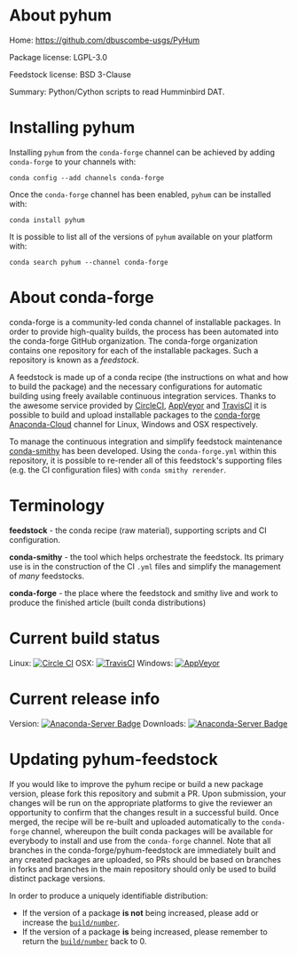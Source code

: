 About pyhum
===========

Home: https://github.com/dbuscombe-usgs/PyHum

Package license: LGPL-3.0

Feedstock license: BSD 3-Clause

Summary: Python/Cython scripts to read Humminbird DAT.



Installing pyhum
================

Installing `pyhum` from the `conda-forge` channel can be achieved by adding `conda-forge` to your channels with:

```
conda config --add channels conda-forge
```

Once the `conda-forge` channel has been enabled, `pyhum` can be installed with:

```
conda install pyhum
```

It is possible to list all of the versions of `pyhum` available on your platform with:

```
conda search pyhum --channel conda-forge
```



About conda-forge
=================

conda-forge is a community-led conda channel of installable packages.
In order to provide high-quality builds, the process has been automated into the
conda-forge GitHub organization. The conda-forge organization contains one repository
for each of the installable packages. Such a repository is known as a *feedstock*.

A feedstock is made up of a conda recipe (the instructions on what and how to build
the package) and the necessary configurations for automatic building using freely
available continuous integration services. Thanks to the awesome service provided by
[CircleCI](https://circleci.com/), [AppVeyor](http://www.appveyor.com/)
and [TravisCI](https://travis-ci.org/) it is possible to build and upload installable
packages to the [conda-forge](https://anaconda.org/conda-forge)
[Anaconda-Cloud](http://docs.anaconda.org/) channel for Linux, Windows and OSX respectively.

To manage the continuous integration and simplify feedstock maintenance
[conda-smithy](http://github.com/conda-forge/conda-smithy) has been developed.
Using the ``conda-forge.yml`` within this repository, it is possible to re-render all of
this feedstock's supporting files (e.g. the CI configuration files) with ``conda smithy rerender``.


Terminology
===========

**feedstock** - the conda recipe (raw material), supporting scripts and CI configuration.

**conda-smithy** - the tool which helps orchestrate the feedstock.
                   Its primary use is in the construction of the CI ``.yml`` files
                   and simplify the management of *many* feedstocks.

**conda-forge** - the place where the feedstock and smithy live and work to
                  produce the finished article (built conda distributions)

Current build status
====================

Linux: [![Circle CI](https://circleci.com/gh/conda-forge/pyhum-feedstock.svg?style=shield)](https://circleci.com/gh/conda-forge/pyhum-feedstock)
OSX: [![TravisCI](https://travis-ci.org/conda-forge/pyhum-feedstock.svg?branch=master)](https://travis-ci.org/conda-forge/pyhum-feedstock)
Windows: [![AppVeyor](https://ci.appveyor.com/api/projects/status/github/conda-forge/pyhum-feedstock?svg=True)](https://ci.appveyor.com/project/conda-forge/pyhum-feedstock/branch/master)

Current release info
====================
Version: [![Anaconda-Server Badge](https://anaconda.org/conda-forge/pyhum/badges/version.svg)](https://anaconda.org/conda-forge/pyhum)
Downloads: [![Anaconda-Server Badge](https://anaconda.org/conda-forge/pyhum/badges/downloads.svg)](https://anaconda.org/conda-forge/pyhum)


Updating pyhum-feedstock
========================

If you would like to improve the pyhum recipe or build a new
package version, please fork this repository and submit a PR. Upon submission,
your changes will be run on the appropriate platforms to give the reviewer an
opportunity to confirm that the changes result in a successful build. Once
merged, the recipe will be re-built and uploaded automatically to the
`conda-forge` channel, whereupon the built conda packages will be available for
everybody to install and use from the `conda-forge` channel.
Note that all branches in the conda-forge/pyhum-feedstock are
immediately built and any created packages are uploaded, so PRs should be based
on branches in forks and branches in the main repository should only be used to
build distinct package versions.

In order to produce a uniquely identifiable distribution:
 * If the version of a package **is not** being increased, please add or increase
   the [``build/number``](http://conda.pydata.org/docs/building/meta-yaml.html#build-number-and-string).
 * If the version of a package **is** being increased, please remember to return
   the [``build/number``](http://conda.pydata.org/docs/building/meta-yaml.html#build-number-and-string)
   back to 0.
